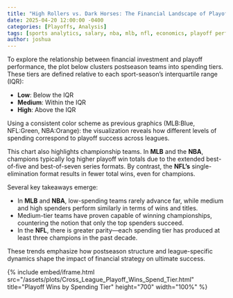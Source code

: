 ```yaml
---
title: "High Rollers vs. Dark Horses: The Financial Landscape of Playoff Wins"
date: 2025-04-20 12:00:00 -0400
categories: [Playoffs, Analysis]
tags: [sports analytics, salary, nba, mlb, nfl, economics, playoff performance]
author: joshua
---
```


To explore the relationship between financial investment and playoff performance, the plot below clusters postseason teams into spending tiers. These tiers are defined relative to each sport-season’s interquartile range (IQR):  
- **Low**: Below the IQR  
- **Medium**: Within the IQR  
- **High**: Above the IQR  

Using a consistent color scheme as previous graphics (MLB:Blue, NFL:Green, NBA:Orange): the visualization reveals how different levels of spending correspond to playoff success across leagues.

This chart also highlights championship teams.
In **MLB** and the **NBA**, champions typically log higher playoff win totals due to the extended best-of-five and best-of-seven series formats. By contrast, the **NFL’s** single-elimination format results in fewer total wins, even for champions.

Several key takeaways emerge:
- In **MLB** and **NBA**, low-spending teams rarely advance far, while medium and high spenders perform similarly in terms of wins and titles.
- Medium-tier teams have proven capable of winning championships, countering the notion that only the top spenders succeed.
- In the **NFL**, there is greater parity—each spending tier has produced at least three champions in the past decade.

These trends emphasize how postseason structure and league-specific dynamics shape the impact of financial strategy on ultimate success.

{% include embed/iframe.html 
  src="/assets/plots/Cross_League_Playoff_Wins_Spend_Tier.html" 
  title="Playoff Wins by Spending Tier" 
  height="700" 
  width="100%" 
%}
